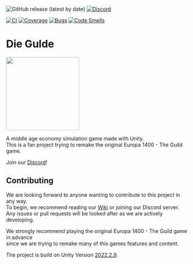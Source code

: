 ![GitHub release (latest by date)](https://img.shields.io/github/v/release/EuleMitKeule/die-gulde)
[![Discord](https://img.shields.io/discord/824534227927171092?color=7389D8&label=%20&logo=discord&logoColor=ffffff)](https://discord.gg/nySs2bVbbw)

[![CI](https://github.com/EuleMitKeule/die-gulde/actions/workflows/ci.yml/badge.svg)](https://github.com/EuleMitKeule/die-gulde/actions/workflows/ci.yml)
[![Coverage](https://sonarcloud.io/api/project_badges/measure?project=EuleMitKeule_die-gulde&metric=coverage)](https://sonarcloud.io/summary/new_code?id=EuleMitKeule_die-gulde)
[![Bugs](https://sonarcloud.io/api/project_badges/measure?project=EuleMitKeule_die-gulde&metric=bugs)](https://sonarcloud.io/summary/new_code?id=EuleMitKeule_die-gulde)
[![Code Smells](https://sonarcloud.io/api/project_badges/measure?project=EuleMitKeule_die-gulde&metric=code_smells)](https://sonarcloud.io/summary/new_code?id=EuleMitKeule_die-gulde)

# Die Gulde

<img src="https://github.com/EuleMitKeule/die-gulde/blob/master/media/gulde-icon-large.png" height=200/>


A middle age economy simulation game made with Unity.<br>
This is a fan project trying to remake the original Europa 1400 - The Guild game.

Join our [Discord](https://discord.gg/nySs2bVbbw)!

## Contributing
We are looking forward to anyone wanting to contribute to this project in any way.<br>
To begin, we recommend reading our [Wiki](https://europa1400-wiki.eulenet.io/s/wiki) or joining our Discord server.<br>
Any issues or pull requests will be looked after as we are actively developing.<br>

We strongly recommend playing the original Europa 1400 - The Guild game in advance<br>
since we are trying to remake many of this games features and content.

The project is build on Unity Version [2022.2.9](https://unity.com/releases/editor/whats-new/2022.2.9).
